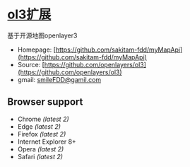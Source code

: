 # [ol3扩展](smileFDD@gmail.com)

基于开源地图openlayer3

* Homepage: [https://github.com/sakitam-fdd/myMapApi](https://github.com/sakitam-fdd/myMapApi)
* Source: [https://github.com/openlayers/ol3](https://github.com/openlayers/ol3)
* gmail: smileFDD@gamil.com

## Browser support

* Chrome *(latest 2)*
* Edge *(latest 2)*
* Firefox *(latest 2)*
* Internet Explorer 8+
* Opera *(latest 2)*
* Safari *(latest 2)*